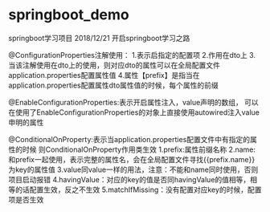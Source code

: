 # springboot_demo
springboot学习项目
2018/12/21 开启springboot学习之路

@ConfigurationProperties注解使用：
  1.表示启指定的配置项
  2.作用在dto上
  3.当该注解使用在dto上的使用，则对应dto的属性可以在全局配置文件application.properties配置属性值
  4.属性【prefix】是指当在application.properties配置属性dto属性值的时候，每个属性的前缀
  
 @EnableConfigurationProperties:表示开启属性注入，value声明的数组，
 可以在使用了EnableConfigurationProperties的对象上直接使用autowired注入value申明的属性
 
 @ConditionalOnProperty:表示当application.properties配置文件中有指定的属性的时候
                        则ConditionalOnProperty作用类生效
    1.prefix:属性前缀名称
    2.name:和prefix一起使用，表示完整的属性名，会在全局配置文件寻找{{prefix.name}}为key的属性值
    3.value同value一样的用法，注意：不能和name同时使用，否则项目启动报错
    4.havingValue：对应的key的值是否同havingValue的值相等，相等的话配置生效，反之不生效
    5.matchIfMissing：没有配置对应key的时候，配置项是否生效
 
